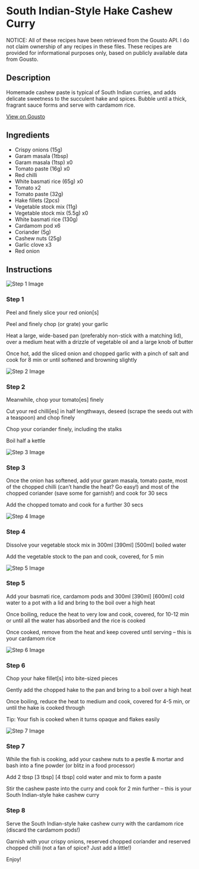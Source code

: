 # South Indian-Style Hake Cashew Curry

NOTICE: All of these recipes have been retrieved from the Gousto API. I do not claim ownership of any recipes in these files. These recipes are provided for informational purposes only, based on publicly available data from Gousto.

## Description

Homemade cashew paste is typical of South Indian curries, and adds delicate sweetness to the succulent hake and spices. Bubble until a thick, fragrant sauce forms and serve with cardamom rice.

[View on Gousto](https://www.gousto.co.uk/recipes/cookbook/south-indian-style-hake-cashew-curry-with-cardamom-rice)

## Ingredients

- Crispy onions (15g)
- Garam masala (1tbsp)
- Garam masala (1tsp) x0
- Tomato paste (16g) x0
- Red chilli
- White basmati rice (65g) x0
- Tomato x2
- Tomato paste (32g)
- Hake fillets (2pcs)
- Vegetable stock mix (11g)
- Vegetable stock mix (5.5g) x0
- White basmati rice (130g)
- Cardamom pod x6
- Coriander (5g)
- Cashew nuts (25g)
- Garlic clove x3
- Red onion

## Instructions

![Step 1 Image](https://production-media.gousto.co.uk/cms/recipe-step-image/step-1-1708420771712-x200.jpg)

### Step 1

Peel and finely slice your red onion[s]

Peel and finely chop (or grate) your garlic

Heat a large, wide-based pan (preferably non-stick with a matching lid), over a medium heat with a drizzle of vegetable oil and a large knob of butter

Once hot, add the sliced onion and chopped garlic with a pinch of salt and cook for 8 min or until softened and browning slightly

![Step 2 Image](https://production-media.gousto.co.uk/cms/recipe-step-image/step-2-1708420779183-x200.jpg)

### Step 2

Meanwhile, chop your tomato[es] finely

Cut your red chilli[es] in half lengthways, deseed (scrape the seeds out with a teaspoon) and chop finely

Chop your coriander finely, including the stalks

Boil half a kettle

![Step 3 Image](https://production-media.gousto.co.uk/cms/recipe-step-image/step-3-1708421394923-x200.jpg)

### Step 3

Once the onion has softened, add your garam masala, tomato paste, most of the chopped chilli (can’t handle the heat? Go easy!) and most of the chopped coriander (save some for garnish!) and cook for 30 secs

Add the chopped tomato and cook for a further 30 secs

![Step 4 Image](https://production-media.gousto.co.uk/cms/recipe-step-image/step-4-1708421398712-x200.jpg)

### Step 4

Dissolve your vegetable stock mix in 300ml <span class="text-purple">[390ml]</span> <span class="text-danger">[500ml]</span> boiled water

Add the vegetable stock to the pan and cook, covered, for 5 min

![Step 5 Image](https://production-media.gousto.co.uk/cms/recipe-step-image/step-5-1708421403511-x200.jpg)

### Step 5

Add your basmati rice, cardamom pods and 300ml <span class="text-purple">[390ml]</span> <span class="text-danger">[600ml] </span>cold water to a pot with a lid and bring to the boil over a high heat

Once boiling, reduce the heat to very low and cook, covered, for 10-12 min or until all the water has absorbed and the rice is cooked

Once cooked, remove from the heat and keep covered until serving – this is your cardamom rice

![Step 6 Image](https://production-media.gousto.co.uk/cms/recipe-step-image/step-6-1708421407675-x200.jpg)

### Step 6

Chop your hake fillet[s] into bite-sized pieces

Gently add the chopped hake to the pan and bring to a boil over a high heat

Once boiling, reduce the heat to medium and cook, covered for 4-5 min, or until the hake is cooked through

Tip: Your fish is cooked when it turns opaque and flakes easily

![Step 7 Image](https://production-media.gousto.co.uk/cms/recipe-step-image/step-7-1708421411499-x200.jpg)

### Step 7

While the fish is cooking, add your cashew nuts to a pestle & mortar and bash into a fine powder (or blitz in a food processor)

Add 2 tbsp <span class="text-purple">[3 tbsp]</span> <span class="text-danger">[4 tbsp]</span> cold water and mix to form a paste

Stir the cashew paste into the curry and cook for 2 min further – this is your South Indian-style hake cashew curry

### Step 8

Serve the South Indian-style hake cashew curry with the cardamom rice (discard the cardamom pods!)

Garnish with your crispy onions, reserved chopped coriander and reserved chopped chilli (not a fan of spice? Just add a little!)

Enjoy!

